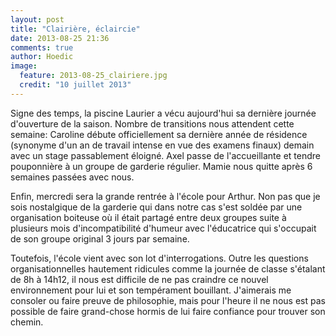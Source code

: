```yaml
---
layout: post
title: "Clairière, éclaircie"
date: 2013-08-25 21:36
comments: true
author: Hoedic
image:
  feature: 2013-08-25_clairiere.jpg
  credit: "10 juillet 2013"
---
```



Signe des temps, la piscine Laurier a vécu aujourd'hui sa dernière journée d'ouverture de la saison. Nombre de transitions nous attendent cette semaine: Caroline débute officiellement sa dernière année de résidence (synonyme d'un an de travail intense en vue des examens finaux) demain avec un stage passablement éloigné. Axel passe de l'accueillante et tendre pouponnière à un groupe de garderie régulier. Mamie nous quitte après 6 semaines passées avec nous.

Enfin, mercredi sera la grande rentrée à l'école pour Arthur. Non pas que je sois nostalgique de la garderie qui dans notre cas s'est soldée par une organisation boiteuse où il était partagé entre deux groupes suite à plusieurs mois d'incompatibilité d'humeur avec l'éducatrice qui s'occupait de son groupe original 3 jours par semaine. 

Toutefois, l'école vient avec son lot d'interrogations. Outre les questions organisationnelles hautement ridicules comme la journée de classe s'étalant de 8h à 14h12, il nous est difficile de ne pas craindre ce nouvel environnement pour lui et son tempérament bouillant. J'aimerais me consoler ou faire preuve de philosophie, mais pour l'heure il ne nous est pas possible de faire grand-chose hormis de lui faire confiance pour trouver son chemin.